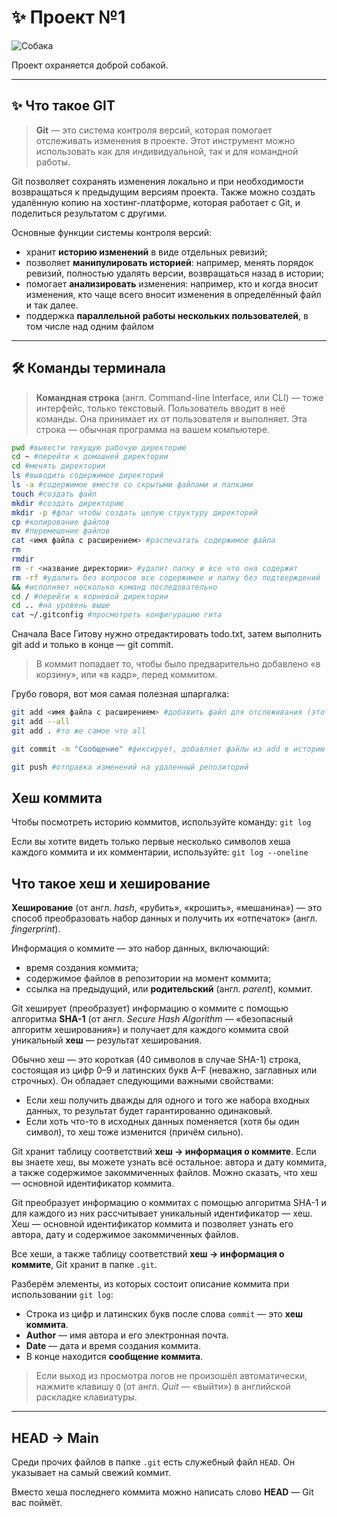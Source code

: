 # ✨ Проект №1

![Собака](https://www.csat.ru/upload/medialibrary/55d/sobaki_dlya_okhrany_doma_vs_okhrannaya_sistema_dlya_doma.jpg)

Проект охраняется доброй собакой.

---

## ✨ Что такое GIT 

>**Git** — это система контроля версий, которая помогает отслеживать изменения в проекте. Этот инструмент можно использовать как для индивидуальной, так и для командной работы.

Git позволяет сохранять изменения локально и при необходимости возвращаться к предыдущим версиям проекта. Также можно создать удалённую копию на хостинг-платформе, которая работает с Git, и поделиться результатом с другими.

Основные функции системы контроля версий:

- хранит **историю изменений** в виде отдельных ревизий;
- позволяет **манипулировать историей**: например, менять порядок ревизий, полностью удалять версии, возвращаться назад в истории;
- помогает **анализировать** изменения: например, кто и когда вносит изменения, кто чаще всего вносит изменения в определённый файл и так далее.
- поддержка **параллельной работы нескольких пользователей**, в том числе над одним файлом

---

## 🛠 Команды терминала

>**Командная строка** (англ. Command-line Interface, или CLI) — тоже интерфейс, только текстовый. Пользователь вводит в неё команды. Она принимает их от пользователя и выполняет. Эта строка — обычная программа на вашем компьютере. 

```bash
pwd #вывести текущую рабочую директорию
cd ~ #перейти к домашней директории
cd #менять директории
ls #выводить содержимое директорий
ls -a #содержимое вместе со скрытыми файлами и папками
touch #создать файл
mkdir #создать директорию
mkdir -p #флаг чтобы создать целую структуру директорий
cp #копирование файлов
mv #перемещение файлов
cat <имя файла с расширением> #распечатать содержимое файла
rm
rmdir
rm -r <название директории> #удалит папку и все что она содержит
rm -rf #удалить без вопросов все содержимое и папку без подтверждений
&& #исполняет несколько команд последовательно
cd / #перейти к корневой директории
cd .. #на уровень выше
cat ~/.gitconfig #просмотреть конфигурацию гита 
 ```

 Сначала Васе Гитову нужно отредактировать todo.txt, затем выполнить git add и только в конце — git commit.

>В коммит попадает то, чтобы было предварительно добавлено «в корзину», или «в кадр», перед коммитом.

Грубо говоря, вот моя самая полезная шпаргалка:
```bash
git add <имя файла с расширением> #добавить файл для отслеживания (этот файл пойдет в коммит)
git add --all
git add . #то же самое что all

git commit -m "Сообщение" #фиксирует, добавляет файлы из add в историю изменений гита

git push #отправка изменений на удаленный репозиторий
```
## Хеш коммита

Чтобы посмотреть историю коммитов, используйте команду: `git log`

Если вы хотите видеть только первые несколько символов хеша каждого коммита и их комментарии, используйте: `git log --oneline`

## Что такое хеш и хеширование

**Хеширование** (от англ. *hash*, «рубить», «крошить», «мешанина») — это способ преобразовать набор данных и получить их «отпечаток» (англ. *fingerprint*).

Информация о коммите — это набор данных, включающий:
* время создания коммита;
* содержимое файлов в репозитории на момент коммита;
* ссылка на предыдущий, или **родительский** (англ. *parent*), коммит.

Git хеширует (преобразует) информацию о коммите с помощью алгоритма **SHA-1** (от англ. *Secure Hash Algorithm* — «безопасный алгоритм хеширования») и получает для каждого коммита свой уникальный **хеш** — результат хеширования.

Обычно хеш — это короткая (40 символов в случае SHA-1) строка, состоящая из цифр 0–9 и латинских букв A–F (неважно, заглавных или строчных). Он обладает следующими важными свойствами:

* Если хеш получить дважды для одного и того же набора входных данных, то результат будет гарантированно одинаковый.
* Если хоть что-то в исходных данных поменяется (хотя бы один символ), то хеш тоже изменится (причём сильно).

Git хранит таблицу соответствий **хеш → информация о коммите**. Если вы знаете хеш, вы можете узнать всё остальное: автора и дату коммита, а также содержимое закоммиченных файлов. Можно сказать, что хеш — основной идентификатор коммита.

Git преобразует информацию о коммитах с помощью алгоритма SHA-1 и для каждого из них рассчитывает уникальный идентификатор — хеш. Хеш — основной идентификатор коммита и позволяет узнать его автора, дату и содержимое закоммиченных файлов.

Все хеши, а также таблицу соответствий **хеш → информация о коммите**, Git хранит в папке `.git`.

Разберём элементы, из которых состоит описание коммита при использовании `git log`:

* Строка из цифр и латинских букв после слова `commit` — это **хеш коммита**.
* **Author** — имя автора и его электронная почта.
* **Date** — дата и время создания коммита.
* В конце находится **сообщение коммита**.

> Если выход из просмотра логов не произошёл автоматически, нажмите клавишу `Q` (от англ. *Quit* — «выйти») в английской раскладке клавиатуры.

---
## HEAD → Main

Среди прочих файлов в папке `.git` есть служебный файл `HEAD`. Он указывает на самый свежий коммит.

Вместо хеша последнего коммита можно написать слово **HEAD** — Git вас поймёт.
